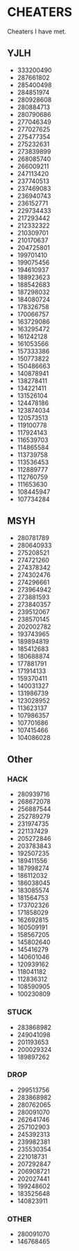 # CHEATERS

Cheaters I have met.

## YJLH

- 333200490
- 287661802
- 285400498
- 284851974
- 280928608
- 280884713
- 280790686
- 277046349
- 277027625
- 275477354
- 275232631
- 273839899
- 268085740
- 266009211
- 247113420
- 237740513
- 237469083
- 236940743
- 236152771
- 229734433
- 217293442
- 212332322
- 210309701
- 210170637
- 204725801
- 199701410
- 199075456
- 194610937
- 188923623
- 188542683
- 187298032
- 184080724
- 178326758
- 170066757
- 163729086
- 163295472
- 161242128
- 161053566
- 157333386
- 150773822
- 150486663
- 140878941
- 138278411
- 134221411
- 131526104
- 124478186
- 123874034
- 120573513
- 119100778
- 117924143
- 116539703
- 114865584
- 113739758
- 113536453
- 112889777
- 112760759
- 111653630
- 108445947
- 107734284

## MSYH

- 280781789
- 280640933
- 275208521
- 274721260
- 274378342
- 274302476
- 274296661
- 273964942
- 273881593
- 273840357
- 239512067
- 238570145
- 202002782
- 193743965
- 189894819
- 185412683
- 180688874
- 177881791
- 171914133
- 159370411
- 140031327
- 131986739
- 123028952
- 113623137
- 107986357
- 107701686
- 107415466
- 104086028

## Other

### HACK

- 280939716
- 268672078
- 256887544
- 252789279
- 231974735
- 221137429
- 205272846
- 203783843
- 192507235
- 189411556
- 187998274
- 186112032
- 186038045
- 183085574
- 181564753
- 173702326
- 171858029
- 162692815
- 160509191
- 158567205
- 145802640
- 145416279
- 140601046
- 120939162
- 118041182
- 112836312
- 108590905
- 100230809

### STUCK

- 283868982
- 249041098
- 201193653
- 200029324
- 189897262

### DROP

- 299513756
- 283868982
- 280762065
- 280091070
- 262641746
- 257102903
- 245392313
- 239982381
- 235530354
- 221018731
- 207292847
- 206908721
- 202027441
- 199248602
- 183525648
- 140823911

### OTHER

- 280091070
- 146768465
